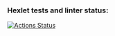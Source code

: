 ### Hexlet tests and linter status:
[![Actions Status](https://github.com/LosVetaliy/frontend-project-46/workflows/hexlet-check/badge.svg)](https://github.com/LosVetaliy/frontend-project-46/actions)
